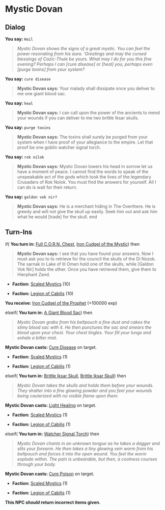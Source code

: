 # Mystic Dovan


## Dialog

**You say:** `Hail`



>*Mystic Dovan shows the signs of a great mystic. You can feel the power resonating from his aura. 'Greetings and may the cursed blessings of Cazic-Thule be yours. What may I do for you this fine evening? Perhaps I can [cure disease] or [heal] you, perhaps even [purge toxins] from your system?*

**You say:** `cure disease`



>**Mystic Dovan says:** Your malady shall dissipate once you deliver to me one giant blood sac.

**You say:** `heal`



>**Mystic Dovan says:** I can call upon the power of the ancients to mend your wounds if you can deliver to me two brittle Iksar skulls.

**You say:** `purge toxins`



>**Mystic Dovan says:** The toxins shall surely be purged from your system when I have proof of your allegiance to the empire. Let that proof be one goblin watcher signal torch.

**You say:** `rok nilok`



>**Mystic Dovan says:** Mystic Dovan lowers his head in sorrow let us have a moment of peace. I cannot find the words to speak of the unspeakable act of the gods which took the lives of the legendary Crusaders of Rok Nolok. You must find the answers for yourself. All I can do is wait for their return. 

**You say:** `galdon vok nir?`



>**Mystic Dovan says:** He is a merchant hiding in The Overthere. He is greedy and will not give the skull up easily. Seek him out and ask him what he would [trade] for the skull.
end

## Turn-Ins





if( **You turn in:** [Full C.O.R.N. Chest](/item/12736), [Iron Cudgel of the Mystic](/item/5143)) then


>**Mystic Dovan says:** I see that you have found your answers. Now I must ask you to to retrieve for the council the skulls of the Di Nozok.  The sarnak in Lake of Ill Omen hold one of the skulls, while [Galdon Vok Nir] holds the other. Once you have retrieved them, give them to Hierphant Zand.


* __Faction:__ [Scaled Mystics](/faction/445) (10)


* __Faction:__ [Legion of Cabilis](/faction/441) (10)


 **You receive:**  [Iron Cudgel of the Prophet](/item/5144) (+100000 exp)



elseif( **You turn in:** [A Giant Blood Sac](/item/12671)) then


>*Mystic Dovan grabs from his beltpouch a fine dust and cakes the slimy blood sac with it. He then punctures the sac and smears the blood upon your chest. Your chest tingles. Your fill your lungs and exhale a bitter mist.*





**Mystic Dovan casts:** [Cure Disease](/spell/213) on target.


* __Faction:__ [Scaled Mystics](/faction/445) (1)


* __Faction:__ [Legion of Cabilis](/faction/441) (1)



elseif( **You turn in:** [Brittle Iksar Skull](/item/12739), [Brittle Iksar Skull](/item/12739)) then


>*Mystic Dovan takes the skulls and holds them before your wounds. They shatter into a fine glowing powder and you feel your wounds being cauterized with no visible flame upon them.*





**Mystic Dovan casts:** [Light Healing](/spell/17) on target.


* __Faction:__ [Scaled Mystics](/faction/445) (1)


* __Faction:__ [Legion of Cabilis](/faction/441) (1)



elseif( **You turn in:** [Watcher Signal Torch](/item/12441)) then


>*Mystic Dovan chants in an unknown tongue as he takes a dagger and slits your forearm. He then takes a tiny glowing vein worm from his beltpouch and forces it into the open wound. You feel the worm explode within. The pain is unbearable, but then, a coolness courses through your body.*





**Mystic Dovan casts:** [Cure Poison](/spell/203) on target.


* __Faction:__ [Scaled Mystics](/faction/445) (1)


* __Faction:__ [Legion of Cabilis](/faction/441) (1)

**This NPC *should* return incorrect items given.**
 